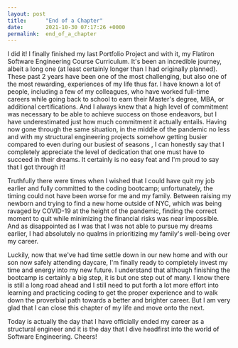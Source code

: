 ```yaml
---
layout: post
title:      "End of a Chapter"
date:       2021-10-30 07:17:26 +0000
permalink:  end_of_a_chapter
---
```



I did it! I finally finished my last Portfolio Project and with it, my Flatiron Software Engineering Course Curriculum. It's been an incredible journey, albeit a long one (at least certainly longer than I had originally planned). These past 2 years have been one of the most challenging, but also one of the most rewarding, experiences of my life thus far. I have known a lot of people, including a few of my colleagues, who have worked full-time careers while going back to school to earn their Master's degree, MBA, or additional certifications. And I always knew that a high level of commitment was necessary to be able to achieve success on those endeavors, but I have underestimated just how much commitment it actually entails. Having now gone through the same situation, in the middle of the pandemic no less and with my structural engineering projects somehow getting busier compared to even during our busiest of seasons , I can honestly say that I completely appreciate the level of dedication that one must have to succeed in their dreams. It certainly is no easy feat and I'm proud to say that I got through it!

Truthfully there were times when I wished that I could have quit my job earlier and fully committed to the coding bootcamp; unfortunately, the timing could not have been worse for me and my family. Between raising my newborn and trying to find a new home outside of NYC, which was being ravaged by COVID-19 at the height of the pandemic, finding the correct moment to quit while minimizing the financial risks was near impossible. And as disappointed as I was that I was not able to pursue my dreams earlier, I had absolutely no qualms in prioritizing my family's well-being over my career. 

Luckily, now that we've had time settle down in our new home and with our son now safely attending daycare, I'm finally ready to completely invest my time and energy into my new future. I understand that although finishing the bootcamp is certainly a big step, it is but one step out of many. I know there is still a long road ahead and I still need to put forth a lot more effort into learning and practicing coding to get the proper experience and to walk down the proverbial path towards a better and brighter career. But I am very glad that I can close this chapter of my life and move onto the next. 

Today is actually the day that I have officially ended my career as a structural engineer and it is the day that I dive headfirst into the world of Software Engineering. Cheers!
